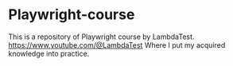 # Playwright-course
This is a repository of Playwright course by LambdaTest. https://www.youtube.com/@LambdaTest Where I put my acquired knowledge into practice.
